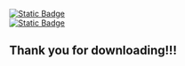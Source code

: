 <a href="https://github.com/65536Java/Java-Quantum-Editor/releases/download/R1.1/1.1.jar"><img alt="Static Badge" src="https://img.shields.io/badge/Download%20latest-green?link=https%3A%2F%2Fgithub.com%2F65536Java%2FJava-Quantum-Editor%2Freleases%2Fdownload%2FBeta1.13.20.72EBF%2Fb1.13.20.72EBF.jar">
</a><br>
<a href="https://download.oracle.com/java/23/archive/jdk-23.0.2_windows-x64_bin.msi">
  <img alt="Static Badge" src="https://img.shields.io/badge/Download%20Java23-red?link=https%3A%2F%2Fgithub.com%2F65536Java%2FJava-Quantum-Editor%2Freleases%2Fdownload%2FBeta1.13.20.72EBF%2Fb1.13.20.72EBF.jar">
</a><br>
<h2>Thank you for downloading!!!</h2>

